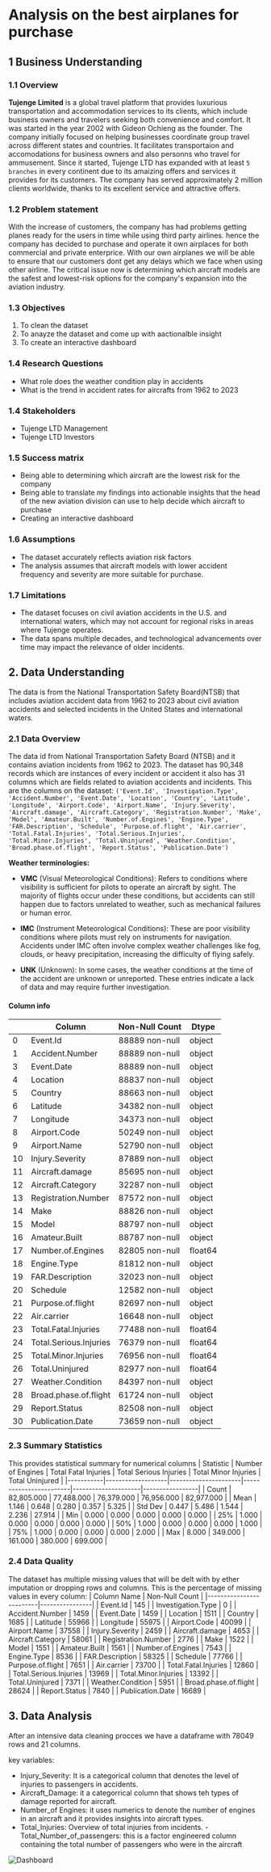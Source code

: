 # Analysis on the best airplanes for purchase
## 1 Business Understanding
### 1.1 Overview 

**Tujenge Limited** is a global travel platform that provides luxurious transportation and accommodation services to its clients, which include business owners and travelers seeking both convenience and comfort. It was started in the year 2002 with Gideon Ochieng as the founder. The company initially focused on helping businesses coordinate group travel across different states and countries. It facilitates transportaion and accomodations for business owners and also personns who travel for ammusement. Since it started, Tujenge LTD has expanded with at least `5 branches` in every continent due to its amaizing offers and services it provides for its customers. The company has served approximately 2 million clients worldwide, thanks to its excellent service and attractive offers.

### 1.2 Problem statement

With the increase of customers, the company has had problems getting planes ready for the users in time while using third party airlines. hence the company has decided to purchase and operate it own airplaces for both commercial and private enterprice. With our own airplanes we will be able to ensure that our customers dont get any delays which we face when using other airline. The critical issue now is determining which aircraft models are the safest and lowest-risk options for the company's expansion into the aviation industry.

### 1.3 Objectives
1. To clean the dataset
2. To anayze the dataset and come up with aactionalble insight
3. To create an interactive dashboard

### 1.4 Research Questions
- What role does the weather condition play in accidents
- What is the trend in accident rates for aircrafts from 1962 to 2023

### 1.4 Stakeholders
- Tujenge LTD Management
- Tujenge LTD Investors

### 1.5 Success matrix
- Being able to determining which aircraft are the lowest risk for the company
- Being able to translate my findings into actionable insights that the head of the new aviation division can use to help decide which aircraft to purchase
- Creating an interactive dashboard
### 1.6 Assumptions
- The dataset accurately reflects aviation risk factors 
- The analysis assumes that aircraft models with lower accident frequency and severity are more suitable for purchase.
### 1.7 Limitations
- The dataset focuses on civil aviation accidents in the U.S. and international waters, which may not account for regional risks in areas where Tujenge operates.
- The data spans multiple decades, and technological advancements over time may impact the relevance of older incidents.


## 2. Data Understanding
The data is from the National Transportation Safety Board(NTSB) that includes aviation accident data from 1962 to 2023 about civil aviation accidents and selected incidents in the United States and international waters.

### 2.1 Data Overview
The data id from National Transportation Safety Board (NTSB) and it contains aviation incidents from 1962 to 2023.
The dataset has 90,348 records which are instances of every incident or accident it also has 31 columns which are fields related to aviation accidents and incidents.
This are the columns on the dataset:
      `('Event.Id', 'Investigation.Type', 'Accident.Number', 'Event.Date',
       'Location', 'Country', 'Latitude', 'Longitude', 'Airport.Code',
       'Airport.Name', 'Injury.Severity', 'Aircraft.damage',
       'Aircraft.Category', 'Registration.Number', 'Make', 'Model',
       'Amateur.Built', 'Number.of.Engines', 'Engine.Type', 'FAR.Description',
       'Schedule', 'Purpose.of.flight', 'Air.carrier', 'Total.Fatal.Injuries',
       'Total.Serious.Injuries', 'Total.Minor.Injuries', 'Total.Uninjured',
       'Weather.Condition', 'Broad.phase.of.flight', 'Report.Status',
       'Publication.Date')`

**Weather terminologies:**
   - **VMC** (Visual Meteorological Conditions): Refers to conditions where visibility is sufficient for pilots to operate an aircraft by sight. The majority of flights occur under these conditions, but accidents can still happen due to factors unrelated to weather, such as mechanical failures or human error.

   - **IMC** (Instrument Meteorological Conditions): These are poor visibility conditions where pilots must rely on instruments for navigation. Accidents under IMC often involve complex weather challenges like fog, clouds, or heavy precipitation, increasing the difficulty of flying safely.

   - **UNK** (Unknown): In some cases, the weather conditions at the time of the accident are unknown or unreported. These entries indicate a lack of data and may require further investigation.


#### Column info
|   |   Column                  |Non-Null Count  |Dtype|  
|---|  ------                  |--------------  |-----|  
|0|   Event.Id|                88889 non-null|  object| 
|1|  Accident.Number|         88889 non-null|  object| 
|3|   Event.Date|              88889 non-null|  object| 
|4|  Location|                88837 non-null|  object| 
|5|  Country|                 88663 non-null|  object| 
|6|  Latitude|                34382 non-null|  object| 
|7|  Longitude|               34373 non-null|  object| 
|8|  Airport.Code|            50249 non-null|  object| 
|9|  Airport.Name|            52790 non-null|  object| 
|10|  Injury.Severity|         87889 non-null|  object| 
|11| Aircraft.damage|         85695 non-null|  object| 
|12| Aircraft.Category|       32287 non-null|  object| 
|13| Registration.Number|     87572 non-null|  object| 
|14| Make|                    88826 non-null|  object| 
|15| Model|                   88797 non-null|  object| 
|16| Amateur.Built|           88787 non-null|  object| 
|17| Number.of.Engines|       82805 non-null|  float64|
|18| Engine.Type|             81812 non-null|  object| 
|19| FAR.Description|         32023 non-null|  object| 
|20| Schedule|                12582 non-null|  object| 
|21| Purpose.of.flight|       82697 non-null|  object| 
|22| Air.carrier|             16648 non-null|  object| 
|23| Total.Fatal.Injuries|    77488 non-null|  float64|
|24| Total.Serious.Injuries|  76379 non-null|  float64|
|25| Total.Minor.Injuries|    76956 non-null|  float64|
|26| Total.Uninjured|         82977 non-null|  float64|
|27| Weather.Condition|       84397 non-null|  object| 
|28| Broad.phase.of.flight|   61724 non-null|  object| 
|29| Report.Status|           82508 non-null|  object| 
|30| Publication.Date|        73659 non-null|  object| 


### 2.3 Summary Statistics
This provides statistical summary for numerical columns
| Statistic | Number of Engines | Total Fatal Injuries | Total Serious Injuries | Total Minor Injuries | Total Uninjured |
|-----------|-------------------|----------------------|------------------------|---------------------|-----------------|
| Count     | 82,805.000         | 77,488.000           | 76,379.000             | 76,956.000          | 82,977.000      |
| Mean      | 1.146              | 0.648                | 0.280                  | 0.357               | 5.325           |
| Std Dev   | 0.447              | 5.486                | 1.544                  | 2.236               | 27.914          |
| Min       | 0.000              | 0.000                | 0.000                  | 0.000               | 0.000           |
| 25%       | 1.000              | 0.000                | 0.000                  | 0.000               | 0.000           |
| 50%       | 1.000              | 0.000                | 0.000                  | 0.000               | 1.000           |
| 75%       | 1.000              | 0.000                | 0.000                  | 0.000               | 2.000           |
| Max       | 8.000              | 349.000              | 161.000                | 380.000             | 699.000         |


### 2.4 Data Quality
The dataset has multiple missing values that will be delt with by ether imputation or dropping rows and columns.
This is the percentage of missing values in every column:
   | Column Name             | Non-Null Count |
|-------------------------|----------------|
| Event.Id                      | 145  |
| Investigation.Type        | 0              |
| Accident.Number           | 1459    |
| Event.Date                 | 1459     |
| Location                           | 1511   |
| Country                  | 1685  |
| Latitude                 | 55966  |
| Longitude               | 55975 |
| Airport.Code                            | 40099  |
| Airport.Name               | 37558   |
| Injury.Severity         | 2459  |
| Aircraft.damage          | 4653   |
| Aircraft.Category            | 58061  |
| Registration.Number       | 2776     |
| Make                     | 1522 |
| Model                   | 1551    |
| Amateur.Built            | 1561   |
| Number.of.Engines           | 7543  |
| Engine.Type                 | 8536           |
| FAR.Description          | 58325      |
| Schedule                   | 77766 |
| Purpose.of.flight          | 7651           |
| Air.carrier               | 73700     |
| Total.Fatal.Injuries          | 12860  |
| Total.Serious.Injuries  | 13969   |
| Total.Minor.Injuries      | 13392    |
| Total.Uninjured         | 7371   |
| Weather.Condition               | 5951    |
| Broad.phase.of.flight       | 28624               |
| Report.Status                | 7840              |
| Publication.Date          | 16689                      |

## 3. Data Analysis
After an intensive data cleaning procces we have a dataframe with 78049 rows and 21 columns.

key variables:
   - Injury_Severity: It is a categorical column that denotes the level of injuries to passengers in accidents.
   - Aircraft_Damage: it a categorrical column that shows teh types of damage reported for aircraft.
   - Number_of Engines: it uses numerics to denote the number of engines in an aircraft and it provides insights  into aircraft types.
   - Total_Injuries: Overview of total injuries from incidents.
   -Total_Number_of_passengers: this is a factor engineered column containing the total number of passengers who were in the aircraft


![Dashboard]('./Dashboard.png')
